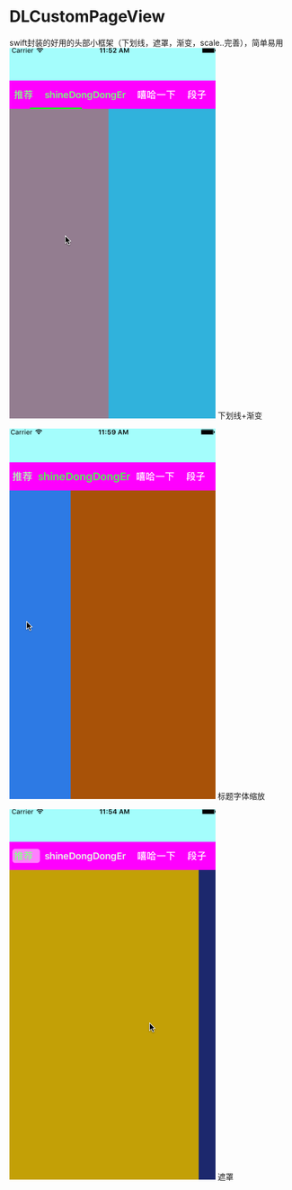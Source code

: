 # DLCustomPageView
swift封装的好用的头部小框架（下划线，遮罩，渐变，scale..完善），简单易用
![image](https://github.com/shineDongDongEr/DLCustomPageView/raw/master/下划线+渐变.gif)
下划线+渐变

![image](https://github.com/shineDongDongEr/DLCustomPageView/raw/master/标题字体缩放.gif) 
标题字体缩放

![image](https://github.com/shineDongDongEr/DLCustomPageView/raw/master/遮罩.gif) 
遮罩

